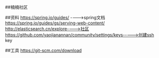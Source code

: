 ##楠楠社区

##资料
https://spring.io/guides/ ---->spring文档
https://spring.io/guides/gs/serving-web-content/
http://elasticsearch.cn/explore---->社区
https://github.com/yaojianannan/community/settings/keys----->创建ssh key

##工具
https://git-scm.com/download
